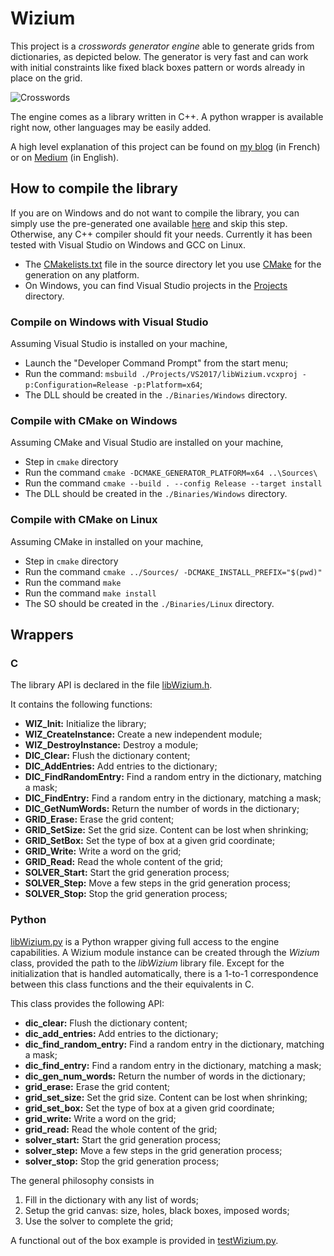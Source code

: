 # Wizium

This project is a *crosswords generator engine* able to generate grids from dictionaries, as depicted below. The generator is very fast and can work with initial constraints like fixed black boxes pattern or words already in place on the grid.

![Crosswords](./Pictures/Crosswords.png)

The engine comes as a library written in C++. A python wrapper is available right now, other languages may be easily added.

A high level explanation of this project can be found on [my blog](https://jsgonsette.github.io/projects/wizium/) (in French) or on [Medium](https://medium.com/@jeansebastien.gonsette/how-i-learned-backtracking-thanks-to-crosswords-d6e586c3f961) (in English).


## How to compile the library

If you are on Windows and do not want to compile the library, you can simply use the pre-generated one available [here](./Binaries/Windows/libWizium_x64.dll) and skip this step. Otherwise, any C++ compiler should fit your needs. Currently it has been tested with Visual Studio on Windows and GCC on Linux.

* The [CMakelists.txt](./Sources/CMakeLists.txt) file in the source directory let you use [CMake](https://cmake.org/) for the generation on any platform.
* On Windows, you can find Visual Studio projects in the [Projects](./Projects/) directory.

### Compile on Windows with Visual Studio

Assuming Visual Studio is installed on your machine,

* Launch the "Developer Command Prompt" from the start menu;
* Run the command: ```msbuild ./Projects/VS2017/libWizium.vcxproj -p:Configuration=Release -p:Platform=x64```;
* The DLL should be created in the ```./Binaries/Windows``` directory.

### Compile with CMake on Windows

Assuming CMake and Visual Studio are installed on your machine,

* Step in ```cmake``` directory
* Run the command ```cmake -DCMAKE_GENERATOR_PLATFORM=x64 ..\Sources\```
* Run the command ```cmake --build . --config Release --target install```
* The DLL should be created in the ```./Binaries/Windows``` directory.
  
### Compile with CMake on Linux

Assuming CMake in installed on your machine,

* Step in ```cmake``` directory
* Run the command ```cmake ../Sources/ -DCMAKE_INSTALL_PREFIX="$(pwd)"```
* Run the command ```make```
* Run the command ```make install```
* The SO should be created in the ```./Binaries/Linux``` directory.


## Wrappers

### C
The library API is declared in the file [libWizium.h](./Sources/libWizium.h).

It contains the following functions:

* **WIZ_Init:** Initialize the library;
* **WIZ_CreateInstance:** Create a new independent module;
* **WIZ_DestroyInstance:** Destroy a module;
* **DIC_Clear:** Flush the dictionary content;
* **DIC_AddEntries:** Add entries to the dictionary;
* **DIC_FindRandomEntry:** Find a random entry in the dictionary, matching a mask;
* **DIC_FindEntry:** Find a random entry in the dictionary, matching a mask;
* **DIC_GetNumWords:** Return the number of words in the dictionary;
* **GRID_Erase:** Erase the grid content;
* **GRID_SetSize:** Set the grid size. Content can be lost when shrinking;
* **GRID_SetBox:** Set the type of box at a given grid coordinate;
* **GRID_Write:** Write a word on the grid;
* **GRID_Read:** Read the whole content of the grid;
* **SOLVER_Start:** Start the grid generation process;
* **SOLVER_Step:** Move a few steps in the grid generation process;
* **SOLVER_Stop:** Stop the grid generation process;

### Python

[libWizium.py](./Wrappers/Python/libWizium.py) is a Python wrapper giving full access to the engine capabilities. A Wizium module instance can be created through the *Wizium* class, provided the path to the *libWizium* library file. Except for the initialization that is handled automatically, there is a 1-to-1 correspondence between this class functions and the their equivalents in C.

This class provides the following API:

* **dic_clear:** Flush the dictionary content;
* **dic_add_entries:** Add entries to the dictionary;
* **dic_find_random_entry:** Find a random entry in the dictionary, matching a mask;
* **dic_find_entry:** Find a random entry in the dictionary, matching a mask;
* **dic_gen_num_words:** Return the number of words in the dictionary;
* **grid_erase:** Erase the grid content;
* **grid_set_size:** Set the grid size. Content can be lost when shrinking;
* **grid_set_box:** Set the type of box at a given grid coordinate;
* **grid_write:** Write a word on the grid;
* **grid_read:** Read the whole content of the grid;
* **solver_start:** Start the grid generation process;
* **solver_step:** Move a few steps in the grid generation process;
* **solver_stop:** Stop the grid generation process;

The general philosophy consists in 

1. Fill in the dictionary with any list of words;
2. Setup the grid canvas: size, holes, black boxes, imposed words;
3. Use the solver to complete the grid;

A functional out of the box example is provided in [testWizium.py](./Wrappers/Python/testWizium.py).

